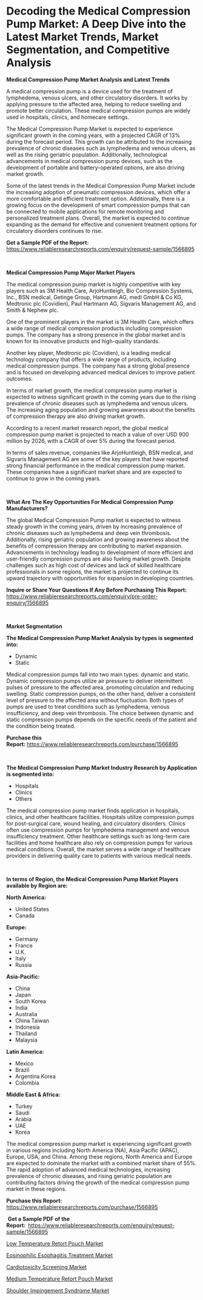 <p><h1>Decoding the Medical Compression Pump Market: A Deep Dive into the Latest Market Trends, Market Segmentation, and Competitive Analysis</h1></p><p><strong>Medical Compression Pump Market Analysis and Latest Trends</strong></p>
<p><p>A medical compression pump is a device used for the treatment of lymphedema, venous ulcers, and other circulatory disorders. It works by applying pressure to the affected area, helping to reduce swelling and promote better circulation. These medical compression pumps are widely used in hospitals, clinics, and homecare settings.</p><p>The Medical Compression Pump Market is expected to experience significant growth in the coming years, with a projected CAGR of 13% during the forecast period. This growth can be attributed to the increasing prevalence of chronic diseases such as lymphedema and venous ulcers, as well as the rising geriatric population. Additionally, technological advancements in medical compression pump devices, such as the development of portable and battery-operated options, are also driving market growth.</p><p>Some of the latest trends in the Medical Compression Pump Market include the increasing adoption of pneumatic compression devices, which offer a more comfortable and efficient treatment option. Additionally, there is a growing focus on the development of smart compression pumps that can be connected to mobile applications for remote monitoring and personalized treatment plans. Overall, the market is expected to continue expanding as the demand for effective and convenient treatment options for circulatory disorders continues to rise.</p></p>
<p><strong>Get a Sample PDF of the Report:&nbsp;</strong> <a href="https://www.reliableresearchreports.com/enquiry/request-sample/1566895">https://www.reliableresearchreports.com/enquiry/request-sample/1566895</a></p>
<p>&nbsp;</p>
<p><strong>Medical Compression Pump Major Market Players</strong></p>
<p><p>The medical compression pump market is highly competitive with key players such as 3M Health Care, ArjoHuntleigh, Bio Compression Systems, Inc., BSN medical, Getinge Group, Hartmann AG, medi GmbH & Co KG, Medtronic plc (Covidien), Paul Hartmann AG, Sigvaris Management AG, and Smith & Nephew plc.</p><p>One of the prominent players in the market is 3M Health Care, which offers a wide range of medical compression products including compression pumps. The company has a strong presence in the global market and is known for its innovative products and high-quality standards.</p><p>Another key player, Medtronic plc (Covidien), is a leading medical technology company that offers a wide range of products, including medical compression pumps. The company has a strong global presence and is focused on developing advanced medical devices to improve patient outcomes.</p><p>In terms of market growth, the medical compression pump market is expected to witness significant growth in the coming years due to the rising prevalence of chronic diseases such as lymphedema and venous ulcers. The increasing aging population and growing awareness about the benefits of compression therapy are also driving market growth.</p><p>According to a recent market research report, the global medical compression pump market is projected to reach a value of over USD 900 million by 2026, with a CAGR of over 5% during the forecast period.</p><p>In terms of sales revenue, companies like ArjoHuntleigh, BSN medical, and Sigvaris Management AG are some of the key players that have reported strong financial performance in the medical compression pump market. These companies have a significant market share and are expected to continue to grow in the coming years.</p></p>
<p>&nbsp;</p>
<p><strong>What Are The Key Opportunities For Medical Compression Pump Manufacturers?</strong></p>
<p><p>The global Medical Compression Pump market is expected to witness steady growth in the coming years, driven by increasing prevalence of chronic diseases such as lymphedema and deep vein thrombosis. Additionally, rising geriatric population and growing awareness about the benefits of compression therapy are contributing to market expansion. Advancements in technology leading to development of more efficient and user-friendly compression pumps are also fueling market growth. Despite challenges such as high cost of devices and lack of skilled healthcare professionals in some regions, the market is projected to continue its upward trajectory with opportunities for expansion in developing countries.</p></p>
<p><strong>Inquire or Share Your Questions If Any Before Purchasing This Report:</strong> <a href="https://www.reliableresearchreports.com/enquiry/pre-order-enquiry/1566895">https://www.reliableresearchreports.com/enquiry/pre-order-enquiry/1566895</a></p>
<p>&nbsp;</p>
<p><strong>Market Segmentation</strong></p>
<p><strong>The Medical Compression Pump Market Analysis by types is segmented into:</strong></p>
<p><ul><li>Dynamic</li><li>Static</li></ul></p>
<p><p>Medical compression pumps fall into two main types: dynamic and static. Dynamic compression pumps utilize air pressure to deliver intermittent pulses of pressure to the affected area, promoting circulation and reducing swelling. Static compression pumps, on the other hand, deliver a consistent level of pressure to the affected area without fluctuation. Both types of pumps are used to treat conditions such as lymphedema, venous insufficiency, and deep vein thrombosis. The choice between dynamic and static compression pumps depends on the specific needs of the patient and the condition being treated.</p></p>
<p><strong>Purchase this Report:&nbsp;</strong><a href="https://www.reliableresearchreports.com/purchase/1566895">https://www.reliableresearchreports.com/purchase/1566895</a></p>
<p>&nbsp;</p>
<p><strong>The Medical Compression Pump Market Industry Research by Application is segmented into:</strong></p>
<p><ul><li>Hospitals</li><li>Clinics</li><li>Others</li></ul></p>
<p><p>The medical compression pump market finds application in hospitals, clinics, and other healthcare facilities. Hospitals utilize compression pumps for post-surgical care, wound healing, and circulatory disorders. Clinics often use compression pumps for lymphedema management and venous insufficiency treatment. Other healthcare settings such as long-term care facilities and home healthcare also rely on compression pumps for various medical conditions. Overall, the market serves a wide range of healthcare providers in delivering quality care to patients with various medical needs.</p></p>
<p>&nbsp;</p>
<p><strong>In terms of Region, the Medical Compression Pump Market Players available by Region are:</strong></p>
<p>
    <p> <strong> North America: </strong>
        <ul>
            <li>United States</li>
            <li>Canada</li>
        </ul>
        </p> 
    <p> <strong> Europe: </strong>
        <ul>
            <li>Germany</li>
            <li>France</li>
            <li>U.K.</li>
            <li>Italy</li>
            <li>Russia</li>
        </ul>
        </p> 
    <p> <strong> Asia-Pacific: </strong>
        <ul>
            <li>China</li>
            <li>Japan</li>
            <li>South Korea</li>
            <li>India</li>
            <li>Australia</li>
            <li>China Taiwan</li>
            <li>Indonesia</li>
            <li>Thailand</li>
            <li>Malaysia</li>
        </ul>
        </p> 
    <p> <strong> Latin America: </strong>
        <ul>
            <li>Mexico</li>
            <li>Brazil</li>
            <li>Argentina Korea</li>
            <li>Colombia</li>
        </ul>
        </p> 
    <p> <strong> Middle East & Africa: </strong>
        <ul>
            <li>Turkey</li>
            <li>Saudi</li>
            <li>Arabia</li>
            <li>UAE</li>
            <li>Korea</li>
        </ul>
    </p>
    </p>
<p><p>The medical compression pump market is experiencing significant growth in various regions including North America (NA), Asia Pacific (APAC), Europe, USA, and China. Among these regions, North America and Europe are expected to dominate the market with a combined market share of 55%. The rapid adoption of advanced medical technologies, increasing prevalence of chronic diseases, and rising geriatric population are contributing factors driving the growth of the medical compression pump market in these regions.</p></p>
<p><strong>Purchase this Report: </strong><a href="https://www.reliableresearchreports.com/purchase/1566895">https://www.reliableresearchreports.com/purchase/1566895</a></p>
<p>&nbsp;<strong>Get a Sample PDF of the Report:&nbsp;&nbsp;</strong><a href="https://www.reliableresearchreports.com/enquiry/request-sample/1566895">https://www.reliableresearchreports.com/enquiry/request-sample/1566895</a></p>
<p><strong></strong></p>
<p><p><a href="https://github.com/kosella/Market-Research-Report-List-1/blob/main/low-temperature-retort-pouch-market.md">Low Temperature Retort Pouch Market</a></p><p><a href="https://medium.com/@oralhayes/eosinophilic-esophagitis-treatment-market-competitive-analysis-market-trends-and-forecast-to-2031-87d0b304f4c5">Eosinophilic Esophagitis Treatment Market</a></p><p><a href="https://medium.com/@oralhayes/cardiotoxicity-screening-market-trends-and-market-analysis-forecasted-for-period-2024-2031-86dd627d7d15">Cardiotoxicity Screening Market</a></p><p><a href="https://github.com/kufem1/Market-Research-Report-List-1/blob/main/medium-temperature-retort-pouch-market.md">Medium Temperature Retort Pouch Market</a></p><p><a href="https://medium.com/@oralhayes/shoulder-impingement-syndrome-market-size-and-market-trends-complete-industry-overview-2024-to-1ff45e8e816b">Shoulder Impingement Syndrome Market</a></p></p>